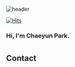 
![header](https://capsule-render.vercel.app/api?type=venom&color=gradient&customColorList=2,9,20,21,22,23,25&height=200&section=header&text=diglowc&fontSize=70&animation=fadeIn)


[![Hits](https://hits.seeyoufarm.com/api/count/incr/badge.svg?url=https%3A%2F%2Fgithub.com%2Fdiglowc&count_bg=%234D75B8&title_bg=%23373434&icon=&icon_color=%23E7E7E7&title=Github&edge_flat=false)](https://hits.seeyoufarm.com)
### Hi, I'm Chaeyun Park.

#
## Contact
